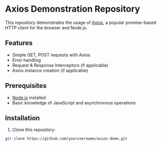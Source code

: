 # Axios Demonstration Repository

This repository demonstrates the usage of [Axios](https://github.com/axios/axios), a popular promise-based HTTP client for the browser and Node.js.

## Features

- Simple GET, POST requests with Axios
- Error handling
- Request & Response Interceptors (if applicable)
- Axios instance creation (if applicable)

## Prerequisites

- [Node.js](https://nodejs.org/en/) installed
- Basic knowledge of JavaScript and asynchronous operations

## Installation

1. Clone this repository:
```bash
git clone https://github.com/yourusername/axios-demo.git


